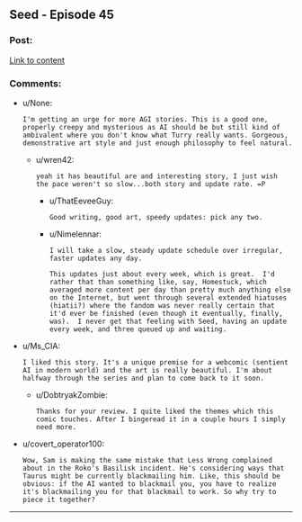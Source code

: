 ## Seed - Episode 45

### Post:

[Link to content](https://www.webtoons.com/en/sf/seed/episode-45/viewer?title_no=1480&episode_no=47)

### Comments:

- u/None:
  ```
  I'm getting an urge for more AGI stories. This is a good one, properly creepy and mysterious as AI should be but still kind of ambivalent where you don't know what Turry really wants. Gorgeous, demonstrative art style and just enough philosophy to feel natural.
  ```

  - u/wren42:
    ```
    yeah it has beautiful are and interesting story, I just wish the pace weren't so slow...both story and update rate. =P
    ```

    - u/ThatEeveeGuy:
      ```
      Good writing, good art, speedy updates: pick any two.
      ```

    - u/Nimelennar:
      ```
      I will take a slow, steady update schedule over irregular, faster updates any day.

      This updates just about every week, which is great.  I'd rather that than something like, say, Homestuck, which averaged more content per day than pretty much anything else on the Internet, but went through several extended hiatuses (hiatii?) where the fandom was never really certain that it'd ever be finished (even though it eventually, finally, was).  I never get that feeling with Seed, having an update every week, and three queued up and waiting.
      ```

- u/Ms_CIA:
  ```
  I liked this story. It's a unique premise for a webcomic (sentient AI in modern world) and the art is really beautiful. I'm about halfway through the series and plan to come back to it soon.
  ```

  - u/DobtryakZombie:
    ```
    Thanks for your review. I quite liked the themes which this comic touches. After I bingeread it in a couple hours I simply need more.
    ```

- u/covert_operator100:
  ```
  Wow, Sam is making the same mistake that Less Wrong complained about in the Roko's Basilisk incident. He's considering ways that Taurus might be currently blackmailing him. Like, this should be obvious: if the AI wanted to blackmail you, you have to realize it's blackmailing you for that blackmail to work. So why try to piece it together?
  ```

---

